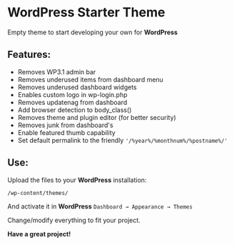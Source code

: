 WordPress Starter Theme
=============

Empty theme to start developing your own for **WordPress**

Features:
-------

- Removes WP3.1 admin bar
- Removes underused items from dashboard menu
- Removes underused dashboard widgets
- Enables custom logo in wp-login.php
- Removes updatenag from dashboard
- Add browser detection to body_class()
- Removes theme and plugin editor (for better security)
- Removes junk from dashboard's <head>
- Enable featured thumb capability
- Set default permalink to the friendly `'/%year%/%monthnum%/%postname%/'`

Use:
-------


Upload the files to your **WordPress** installation:

	/wp-content/themes/

And activate it in **WordPress** `Dashboard → Appearance → Themes`

Change/modify everything to fit your project.

**Have a great project!**
